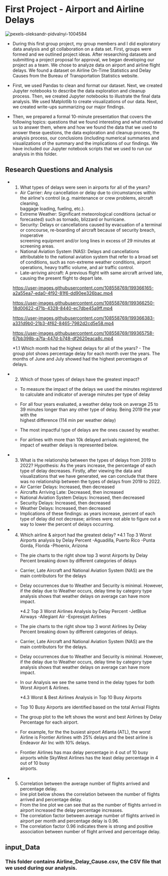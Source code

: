 # First Project - Airport and Airline Delays

![pexels-oleksandr-pidvalnyi-1004584](https://user-images.githubusercontent.com/108558769/199157699-e61fdfb5-9313-44c7-a1d8-2a51bbf2eb41.jpeg)

* During this first group project, my group members and I did exploratory data analysis and git collaboration on a data set. First, groups were formed and we outlined project ideas. After researching datasets and submitting a project proposal for approval, we began developing our project as a team. We chose to analyze data on airport and airline flight delays. We found a dataset on Airline On-Time Statistics and Delay Causes from the Bureau of Transportation Statistics website.

* First, we used Pandas to clean and format our dataset. Next, we created Jupyter notebooks to describe the data exploration and cleanup process. Then, we created Jupyter notebooks to illustrate the final data analysis. We used Matplotlib to create visualizations of our data. Next, we created write-ups summarizing our major findings. 

* Then, we prepared a formal 10-minute presentation that covers the following topics: questions that we found interesting and what motivated us to answer them, where and how we found the data that we used to answer these questions, the data exploration and cleanup process, the analysis process, our conclusions (including numerical summaries and visualizations of the summary and the implications of our findings. We have included our Jupyter notebook scripts that we used to run our analysis in this folder.

## Research Questions and Analysis

* 1. What types of delays were seen in airports for all of the years?
   - Air Carrier: Any cancellation or delay due to circumstances within the airline's control (e.g. maintenance or crew problems, aircraft cleaning,    
     baggage loading, fueling, etc.).
   - Extreme Weather: Significant meteorological conditions (actual or forecasted) such as tornado, blizzard or hurricane.
   - Security: Delays or cancellations caused by evacuation of a terminal or concourse, re-boarding of aircraft because of security breach, inoperative     
     screening equipment and/or long lines in excess of 29 minutes at screening areas.
   - National Aviation System (NAS): Delays and cancellations attributable to the national aviation system that refer to a broad set of conditions, such as      non-extreme weather conditions, airport operations, heavy traffic volume, and air traffic control.
   - Late-arriving aircraft: A previous flight with same aircraft arrived late, causing the present flight to depart late.
   
    https://user-images.githubusercontent.com/108558769/199366165-a2a55ea7-eda0-4f92-81f6-dd90ee326bac.mp4
    
    https://user-images.githubusercontent.com/108558769/199366250-18d00622-d71b-4328-8440-ec7dbe45a9ff.mp4
    
    https://user-images.githubusercontent.com/108558769/199366383-a331d9b0-21b3-4f62-8465-7982d2cd5e58.mp4
    
    https://user-images.githubusercontent.com/108558769/199365758-67bb398b-a7fa-447d-b748-df2620eaca8c.mp4
    
    
    *1.1 Which month had the highest delays for all of the years?
      - The group plot shows percentage delay for each month over the years. The months of June and July showed had the highest percentages of delays.
        


* 2. Which of those types of delays have the greatest impact?
  - To measure the impact of the delays we used the minutes registered to calculate and indicator of average minutes per type of delay
  - For all four years evaluated, a weather delay took on average 25 to 39 minutes longer than any other type of delay. Being 2019 the year with the  
    highest difference (114 min per weather delay)
  - The most impactful type of  delays are the ones caused by weather.
  
  - For airlines with more than 10k delayed arrivals registered, the impact of weather delays is represented below.


* 3. What is the relationship between the types of delays from 2019 to 2022? Hypothesis: As the years increase, the percentage of each type of delay 
    decreases. 
    Firstly, after viewing the data and visualizations that we have generated, we can conclude that there was no relationship between the types of delays 
    from 2019 to 2022.
  - Air Carrier Delays: Increased, then decreased
  - Aircrafts Arriving Late:  Decreased, then increased
  - National Aviation System Delays: Increased, then decreased
  - Security Delays: Increased, then decreased
  - Weather Delays: Increased, then decreased
  - Implications of these findings: as years increase, percent of each type of delay did not decrease; airlines were not able to figure out a way to lower 
    the percent of delays occurring.
    
    
* 4. Which airline & airport had the greatest delay?
    *4.1  Top 3 Worst Airports analysis by Delay Percent
          -Aguadilla, Puerto Rico
          -Punta Gorda, Florida
          -Phoenix, Arizona
  - The pie charts to the right show top 3 worst Airports by Delay Percent breaking down by different categories of delays
  - Carrier, Late Aircraft and National Aviation System (NAS) are the main contributors for the delays 
  - Delay occurrences due to Weather and Security is minimal. However, if the delay due to Weather occurs, delay time by category type  analysis shows that 
    weather delays on average can have more impact.

    *4.2  Top 3 Worst Airlines Analysis by Delay Percent
          -JetBlue Airways
          -Allegiant Air
          -Expressjet Airlines
  - The pie charts to the right show top 3 worst Airlines by Delay Percent breaking down by different categories of delays.
  - Carrier, Late Aircraft and National Aviation System (NAS) are the main contributors for the delays.
  - Delay occurrences due to Weather and Security is minimal. However, if the delay due to Weather occurs, delay time by category type  analysis shows that     weather delays on average can have more impact.
  - In our Analysis we see the same trend in the delay types for both Worst Airport & Airlines.

    *4.3  Worst & Best Airlines Analysis in Top 10 Busy Airports
  - Top 10 Busy Airports are identified based on the total Arrival Flights
  - The group plot to the left shows the worst and best Airlines by Delay Percentage for each airport.
  - For example, for the the busiest airport Atlanta (ATL), the worst Airline is Frontier Airlines with 25% delays and the best airline is Endeavor Air Inc     with 10% delays.
  - Frontier Airlines has max delay percentage in 4 out of 10 busy airports while SkyWest Airlines has the least delay percentage in 4 out of 10 busy     
    airports. 


* 5. Correlation between the average  number of flights arrived and percentage delay.
  - line plot below shows  the correlation between the number of flights arrived and   percentage delay.
  - From the line plot we can see that as the number of flights arrived in airport increased the delay percentage increases.
  - The correlation factor between  average number of flights arrived in airport per month and percentage delay is 0.96.
  - The correlation factor 0.96 indicates there is strong and positive association between number of flight arrived and percentage delay.

    
    
    

## input_Data
### This folder contains Airline_Delay_Cause.csv, the CSV file that we used during our analysis.

